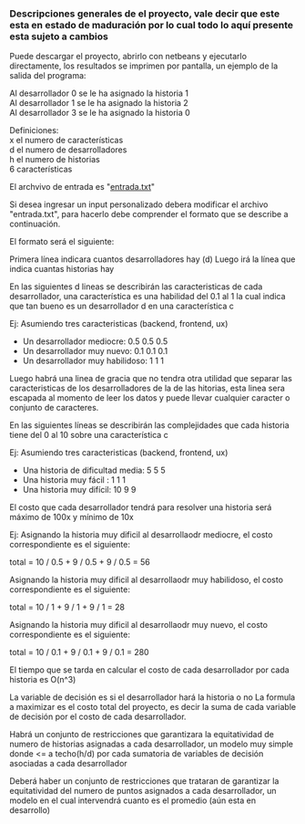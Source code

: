 ### Descripciones generales de el proyecto, vale decir que este esta en estado de maduración por lo cual todo lo aquí presente esta sujeto a cambios


Puede descargar el proyecto, abrirlo con netbeans y ejecutarlo directamente, los resultados se imprimen por pantalla, un ejemplo de la salida del programa: 

Al desarrollador 0 se le ha asignado la historia 1  
Al desarrollador 1 se le ha asignado la historia 2  
Al desarrollador 3 se le ha asignado la historia 0  
  

Definiciones:  
x el numero de características  
d el numero de desarrolladores   
h el numero de historias  
6 características  

El archvivo de entrada es "[entrada.txt](https://github.com/luchoman08/asignacionHistorias/blob/master/entrada.txt "entrada")"

Si desea ingresar un input personalizado debera modificar el archivo "entrada.txt", para hacerlo debe comprender el formato que se describe a continuación.
  
El formato será el siguiente:


Primera línea indicara cuantos desarrolladores hay (d)
Luego irá la línea que indica cuantas historias hay

En las siguientes d lineas se describirán las caracteristicas de cada desarrollador, una característica es una habilidad del 0.1 al 1 la cual indica que tan bueno es un desarrollador d en una característica c

Ej: Asumiendo tres caracteristicas (backend, frontend, ux)  
  
* Un desarrollador mediocre: 0.5 0.5 0.5  
* Un desarrollador muy nuevo: 0.1 0.1 0.1  
* Un desarrollador muy habilidoso: 1 1 1   

Luego habrá una linea de gracia que no tendra otra utilidad que separar las caracteristicas de los desarrolladores de la de las hitorias, esta linea sera escapada al momento de leer los datos y puede llevar cualquier caracter o conjunto de caracteres.


En las siguientes líneas se describirán las complejidades que cada historia tiene del 0 al 10 sobre una característica
c

Ej: Asumiendo tres caracteristicas (backend, frontend, ux)  
  
* Una historia de dificultad media: 5 5 5  
* Una historia muy fácil :  1 1 1  
* Una historia muy difícil: 10 9 9  
  
  
El costo que cada desarrollador tendrá para resolver una historia será máximo de 100x y mínimo de 10x 

Ej: Asignando la historia muy dificil al desarrollaodr mediocre, el costo correspondiente es el siguiente:

total = 10 / 0.5 + 9 / 0.5 + 9 / 0.5 = 56

Asignando la historia muy dificil al desarrollaodr muy habilidoso, el costo correspondiente es el siguiente:

total = 10 / 1 + 9 / 1 + 9 / 1 = 28

Asignando la historia muy dificil al desarrollaodr muy nuevo, el costo correspondiente es el siguiente:

total = 10 / 0.1 + 9 / 0.1 + 9 / 0.1 = 280

El tiempo que se tarda en calcular el costo de cada desarrollador por cada historia es O(n^3)

La variable de decisión es si el desarrollador hará la historia o no 
La formula a maximizar es el costo total del proyecto, es decir la suma de cada variable de decisión por el costo de cada desarrollador.

Habrá un conjunto de restricciones que garantizara la equitatividad de numero de historias asignadas a cada desarrollador, un modelo muy simple donde <= a techo(h/d) por cada sumatoria de variables de decisión asociadas a 
cada desarrollador

Deberá haber un conjunto de restricciones que trataran de garantizar la equitatividad del numero de puntos 
asignados a cada desarrollador, un modelo en el cual intervendrá cuanto es el promedio (aún esta en desarrollo)

